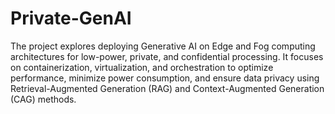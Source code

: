 # Private-GenAI
The project explores deploying Generative AI on Edge and Fog computing architectures for low-power, private, and confidential processing. It focuses on containerization, virtualization, and orchestration to optimize performance, minimize power consumption, and ensure data privacy using Retrieval-Augmented Generation (RAG) and Context-Augmented Generation (CAG) methods.

